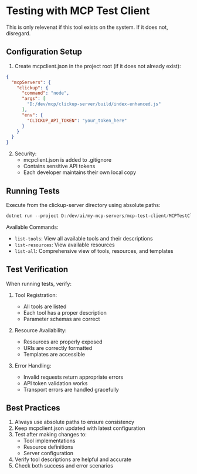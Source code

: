 # Testing with MCP Test Client

This is only relevenat if this tool exists on the system.  If it does not, disregard.

## Configuration Setup

1. Create mcpclient.json in the project root (if it does not already exist):
```json
{
  "mcpServers": {
    "clickup": {
      "command": "node",
      "args": [
        "D:/dev/mcp/clickup-server/build/index-enhanced.js"
      ],
      "env": {
        "CLICKUP_API_TOKEN": "your_token_here"
      }
    }
  }
}
```

2. Security:
   - mcpclient.json is added to .gitignore
   - Contains sensitive API tokens
   - Each developer maintains their own local copy

## Running Tests

Execute from the clickup-server directory using absolute paths:

```powershell
dotnet run --project D:/dev/ai/my-mcp-servers/mcp-test-client/MCPTestClient/src/MCPTestClient.CLI -- list-all --server clickup
```

Available Commands:
- `list-tools`: View all available tools and their descriptions
- `list-resources`: View available resources
- `list-all`: Comprehensive view of tools, resources, and templates

## Test Verification

When running tests, verify:
1. Tool Registration:
   - All tools are listed
   - Each tool has a proper description
   - Parameter schemas are correct

2. Resource Availability:
   - Resources are properly exposed
   - URIs are correctly formatted
   - Templates are accessible

3. Error Handling:
   - Invalid requests return appropriate errors
   - API token validation works
   - Transport errors are handled gracefully

## Best Practices

1. Always use absolute paths to ensure consistency
2. Keep mcpclient.json updated with latest configuration
3. Test after making changes to:
   - Tool implementations
   - Resource definitions
   - Server configuration
4. Verify tool descriptions are helpful and accurate
5. Check both success and error scenarios
